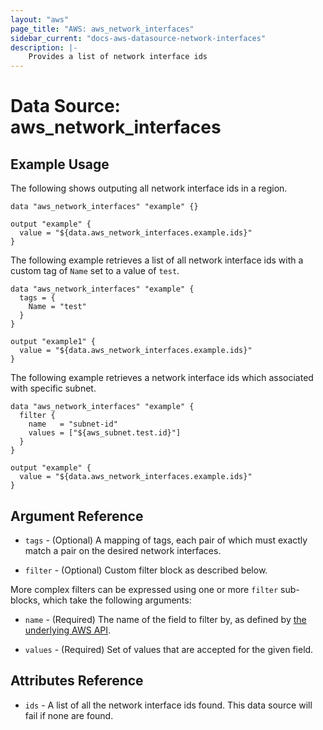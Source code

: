 ```yaml
---
layout: "aws"
page_title: "AWS: aws_network_interfaces"
sidebar_current: "docs-aws-datasource-network-interfaces"
description: |-
    Provides a list of network interface ids
---
```


# Data Source: aws_network_interfaces

## Example Usage

The following shows outputing all network interface ids in a region.

```hcl
data "aws_network_interfaces" "example" {}

output "example" {
  value = "${data.aws_network_interfaces.example.ids}"
}
```

The following example retrieves a list of all network interface ids with a custom tag of `Name` set to a value of `test`.

```hcl
data "aws_network_interfaces" "example" {
  tags = {
    Name = "test"
  }
}

output "example1" {
  value = "${data.aws_network_interfaces.example.ids}"
}
```

The following example retrieves a network interface ids which associated
with specific subnet.

```hcl
data "aws_network_interfaces" "example" {
  filter {
    name   = "subnet-id"
    values = ["${aws_subnet.test.id}"]
  }
}

output "example" {
  value = "${data.aws_network_interfaces.example.ids}"
}
```

## Argument Reference

* `tags` - (Optional) A mapping of tags, each pair of which must exactly match
  a pair on the desired network interfaces.

* `filter` - (Optional) Custom filter block as described below.

More complex filters can be expressed using one or more `filter` sub-blocks,
which take the following arguments:

* `name` - (Required) The name of the field to filter by, as defined by
  [the underlying AWS API](https://docs.aws.amazon.com/AWSEC2/latest/APIReference/API_DescribeNetworkInterfaces.html).

* `values` - (Required) Set of values that are accepted for the given field.

## Attributes Reference

* `ids` - A list of all the network interface ids found. This data source will fail if none are found.

